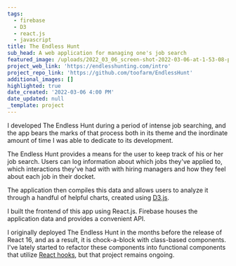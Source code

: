 ```yaml
---
tags:
  - firebase
  - D3
  - react.js
  - javascript
title: The Endless Hunt
sub_head: A web application for managing one's job search
featured_image: /uploads/2022_03_06_screen-shot-2022-03-06-at-1-53-08-pm.png
project_web_link: 'https://endlesshunting.com/intro'
project_repo_link: 'https://github.com/toofarm/EndlessHunt'
additional_images: []
highlighted: true
date_created: '2022-03-06 4:00 PM'
date_updated: null
_template: project
---
```


I developed The Endless Hunt during a period of intense job searching, and the app bears the marks of that process both in its theme and the inordinate amount of time I was able to dedicate to its development.

The Endless Hunt provides a means for the user to keep track of his or her job search. Users can log information about which jobs they've applied to, which interactions they've had with with hiring managers and how they feel about each job in their docket. 

The application then compiles this data and allows users to analyze it through a handful of helpful charts, created using [D3.js](https://d3js.org/).

I built the frontend of this app using React.js. Firebase houses the application data and provides a convenient API.

I originally deployed The Endless Hunt in the months before the release of React 16, and as a result, it is chock-a-block with class-based components. I've lately started to refactor these components into functional components that utilize [React hooks](https://reactjs.org/docs/hooks-intro.html), but that project remains ongoing.
